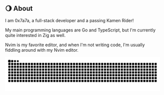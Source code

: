 ## 🌖 About
I am 0x7a7a, a full-stack developer and a passing Kamen Rider!

My main programming languages are Go and TypeScript, but I'm currently quite interested in Zig as well.

Nvim is my favorite editor, and when I'm not writing code, I'm usually fiddling around with my Nvim editor.

<picture>
  <source media="(prefers-color-scheme: dark)" srcset="https://raw.githubusercontent.com/0x7a7a/0x7a7a/output/github-contribution-grid-snake-dark.svg">
  <source media="(prefers-color-scheme: light)" srcset="https://raw.githubusercontent.com/0x7a7a/0x7a7a/output/github-contribution-grid-snake.svg">
  <img alt="github contribution grid snake animation" src="https://raw.githubusercontent.com/0x7a7a/0x7a7a/output/github-contribution-grid-snake.svg">
</picture>
